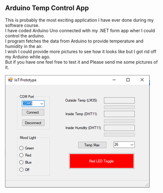 <!DOCTYPE html>
<html>
<head>
</head>
<body>

<h2>Arduino Temp Control App</h2>

<div>
This is probably the most exciting application I have ever done during my software course.<br>
I have coded Arduino Uno connected with my .NET form app wher I could control the arduino.<br>
I program fetches the data from Arduino to provide temperature and humidity in the air.<br
The Idea behind this app is actually control air conditioning system in the building or home.<br>
I wish I could provide more pictures to see how it looks like but I got rid off my Arduino while ago.<br>
But if you have one feel free to test it and Please send me some pictures of it.<br>
<br>
</div>
<div class="column">
    <img src="shot/1.png" alt="Screenshot">
</div>
</body>
</html>